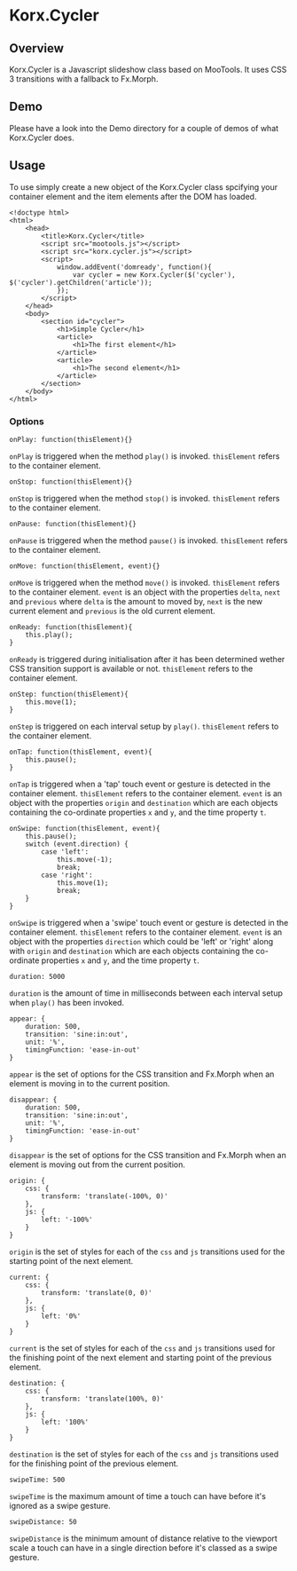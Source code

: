# Korx.Cycler


## Overview

Korx.Cycler is a Javascript slideshow class based on MooTools. It uses CSS 3 transitions with a fallback to Fx.Morph.

## Demo

Please have a look into the Demo directory for a couple of demos of what Korx.Cycler does.

## Usage

To use simply create a new object of the Korx.Cycler class spcifying your container element and the item elements after the DOM has loaded.

    <!doctype html>
    <html>
        <head>
            <title>Korx.Cycler</title>
            <script src="mootools.js"></script>
            <script src="korx.cycler.js"></script>
            <script>
                window.addEvent('domready', function(){
                    var cycler = new Korx.Cycler($('cycler'), $('cycler').getChildren('article'));
                });
            </script>
        </head>
        <body>
            <section id="cycler">
                <h1>Simple Cycler</h1>
                <article>
                    <h1>The first element</h1>
                </article>
                <article>
                    <h1>The second element</h1>
                </article>
            </section>
        </body>
    </html>

### Options

    onPlay: function(thisElement){}
    
`onPlay` is triggered when the method `play()` is invoked. `thisElement` refers to the container element.

    onStop: function(thisElement){}
    
`onStop` is triggered when the method `stop()` is invoked. `thisElement` refers to the container element.

    onPause: function(thisElement){}
    
`onPause` is triggered when the method `pause()` is invoked. `thisElement` refers to the container element.

    onMove: function(thisElement, event){}

`onMove` is triggered when the method `move()` is invoked. `thisElement` refers to the container element. `event` is an object with the properties `delta`, `next` and `previous` where `delta` is the amount to moved by, `next` is the new current element and `previous` is the old current element.

    onReady: function(thisElement){
        this.play();
    }

`onReady` is triggered during initialisation after it has been determined wether CSS transition support is available or not. `thisElement` refers to the container element.

    onStep: function(thisElement){
        this.move(1);
    }

`onStep` is triggered on each interval setup by `play()`. `thisElement` refers to the container element.

    onTap: function(thisElement, event){
        this.pause();
    }

`onTap` is triggered when a 'tap' touch event or gesture is detected in the container element. `thisElement` refers to the container element. `event` is an object with the properties `origin` and `destination` which are each objects containing the co-ordinate properties `x` and `y`, and the time property `t`.

    onSwipe: function(thisElement, event){
        this.pause();
        switch (event.direction) {
            case 'left':
                this.move(-1);
                break;
            case 'right':
                this.move(1);
                break;
        }
    }

`onSwipe` is triggered when a 'swipe' touch event or gesture is detected in the container element. `thisElement` refers to the container element. `event` is an object with the properties `direction` which could be 'left' or 'right' along with `origin` and `destination` which are each objects containing the co-ordinate properties `x` and `y`, and the time property `t`.

    duration: 5000

`duration` is the amount of time in milliseconds between each interval setup when `play()` has been invoked.

    appear: {
        duration: 500,
        transition: 'sine:in:out',
        unit: '%',
        timingFunction: 'ease-in-out'
    }

`appear` is the set of options for the CSS transition and Fx.Morph when an element is moving in to the current position.

    disappear: {
        duration: 500,
        transition: 'sine:in:out',
        unit: '%',
        timingFunction: 'ease-in-out'
    }

`disappear` is the set of options for the CSS transition and Fx.Morph when an element is moving out from the current position.

    origin: {
        css: {
            transform: 'translate(-100%, 0)'
        },
        js: {
            left: '-100%'
        }
    }

`origin` is the set of styles for each of the `css` and `js` transitions used for the starting point of the next element.

    current: {
        css: {
            transform: 'translate(0, 0)'
        },
        js: {
            left: '0%'
        }
    }

`current` is the set of styles for each of the `css` and `js` transitions used for the finishing point of the next element and starting point of the previous element.

    destination: {
        css: {
            transform: 'translate(100%, 0)'
        },
        js: {
            left: '100%'
        }
    }

`destination` is the set of styles for each of the `css` and `js` transitions used for the finishing point of the previous element.

    swipeTime: 500

`swipeTime` is the maximum amount of time a touch can have before it's ignored as a swipe gesture.

    swipeDistance: 50

`swipeDistance` is the minimum amount of distance relative to the viewport scale a touch can have in a single direction before it's classed as a swipe gesture.
